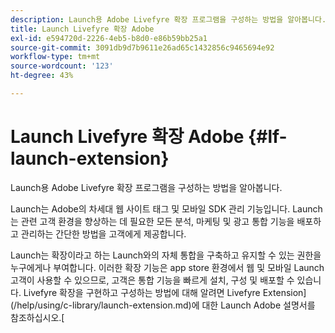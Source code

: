 ```yaml
---
description: Launch용 Adobe Livefyre 확장 프로그램을 구성하는 방법을 알아봅니다.
title: Launch Livefyre 확장 Adobe
exl-id: e594720d-2226-4eb5-b8d0-e86b59bb25a1
source-git-commit: 3091db9d7b9611e26ad65c1432856c9465694e92
workflow-type: tm+mt
source-wordcount: '123'
ht-degree: 43%

---
```


# Launch Livefyre 확장 Adobe {#lf-launch-extension}

Launch용 Adobe Livefyre 확장 프로그램을 구성하는 방법을 알아봅니다.

Launch는 Adobe의 차세대 웹 사이트 태그 및 모바일 SDK 관리 기능입니다. Launch는 관련 고객 환경을 향상하는 데 필요한 모든 분석, 마케팅 및 광고 통합 기능을 배포하고 관리하는 간단한 방법을 고객에게 제공합니다.

Launch는 확장이라고 하는 Launch와의 자체 통합을 구축하고 유지할 수 있는 권한을 누구에게나 부여합니다. 이러한 확장 기능은 app store 환경에서 웹 및 모바일 Launch 고객이 사용할 수 있으므로, 고객은 통합 기능을 빠르게 설치, 구성 및 배포할 수 있습니다. Livefyre 확장을 구현하고 구성하는 방법에 대해 알려면 Livefyre Extension](/help/using/c-library/launch-extension.md)에 대한 Launch Adobe 설명서를 참조하십시오.[
